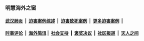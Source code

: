 
### 明慧海外之窗

####  [武汉肺炎](indexes/365.md?t=01121200) &nbsp;|&nbsp;  [迫害案例综述](indexes/328.md?t=01121200) &nbsp;|&nbsp; [迫害致死案例](indexes/277.md?t=01121200)  &nbsp;|&nbsp; [更多迫害案例](indexes/81.md?t=01121200)  &nbsp;|&nbsp; 
####  [时事评论](indexes/251.md?t=01121200) &nbsp;|&nbsp; [海外简讯](indexes/245.md?t=01121200)&nbsp;|&nbsp;  [社会支持](indexes/140.md?t=01121200) &nbsp;|&nbsp; [褒奖决议](indexes/282.md?t=01121200) &nbsp;|&nbsp; [社区报道](indexes/91.md?t=01121200)  &nbsp;|&nbsp; [天人之间](indexes/78.md?t=01121200) 

